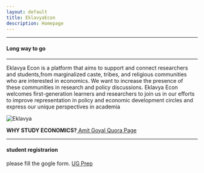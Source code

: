 ```yaml
---
layout: default
title: EklavyaEcon
description: Homepage
---
```

---
#### Long way to go
---


Eklavya Econ is a platform that aims to support and connect researchers and students,from marginalized caste, tribes, and religious communities who are interested in economics. We want to increase the presence of these communities in research and policy discussions. Eklavya Econ welcomes first-generation learners and researchers to join us in our efforts to improve representation in policy and economic development circles and express our unique perspectives in academia



<!-- The image  -->

   ![Eklavya](https://github.com/EklavyaEcon/EklavyaEcon.github.io/assets/126576030/dbe33366-cf26-44b8-b2a9-1dca0a07753e)

**WHY STUDY ECONOMICS?**[ Amit Goyal Quora Page](https://www.quora.com/Why-should-I-study-economics/answer/Amit-Goyal-135)



------



#### student registrarion
please fill the gogle form.
<a href="https://forms.gle/K3gx3Q5qu49G8htXA"> UG Prep </a>

